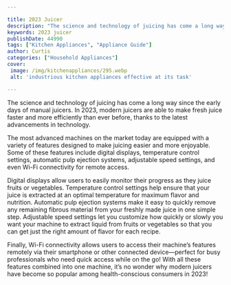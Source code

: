 ```yaml
---

title: 2023 Juicer
description: "The science and technology of juicing has come a long way since the early days of manual juicers. In 2023, modern juicers are able...continue on"
keywords: 2023 juicer
publishDate: 44990
tags: ["Kitchen Appliances", "Appliance Guide"]
author: Curtis
categories: ["Household Appliances"]
cover: 
 image: /img/kitchenappliances/295.webp
 alt: 'industrious kitchen appliances effective at its task'

---
```


The science and technology of juicing has come a long way since the early days of manual juicers. In 2023, modern juicers are able to make fresh juice faster and more efficiently than ever before, thanks to the latest advancements in technology. 

The most advanced machines on the market today are equipped with a variety of features designed to make juicing easier and more enjoyable. Some of these features include digital displays, temperature control settings, automatic pulp ejection systems, adjustable speed settings, and even Wi-Fi connectivity for remote access. 

Digital displays allow users to easily monitor their progress as they juice fruits or vegetables. Temperature control settings help ensure that your juice is extracted at an optimal temperature for maximum flavor and nutrition. Automatic pulp ejection systems make it easy to quickly remove any remaining fibrous material from your freshly made juice in one simple step. Adjustable speed settings let you customize how quickly or slowly you want your machine to extract liquid from fruits or vegetables so that you can get just the right amount of flavor for each recipe. 

Finally, Wi-Fi connectivity allows users to access their machine’s features remotely via their smartphone or other connected device—perfect for busy professionals who need quick access while on the go! With all these features combined into one machine, it’s no wonder why modern juicers have become so popular among health-conscious consumers in 2023!
